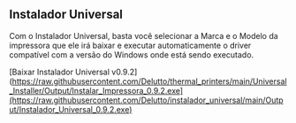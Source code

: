 ## Instalador Universal
Com o Instalador Universal, basta você selecionar a Marca e o Modelo da impressora que ele irá baixar e executar automaticamente o driver compatível com a versão do Windows onde está sendo executado.

[Baixar Instalador Universal v0.9.2](https://raw.githubusercontent.com/Delutto/thermal_printers/main/Universal_Installer/Output/Instalar_Impressora_0.9.2.exe](https://raw.githubusercontent.com/Delutto/instalador_universal/main/Output/Instalador_Universal_0.9.2.exe)
